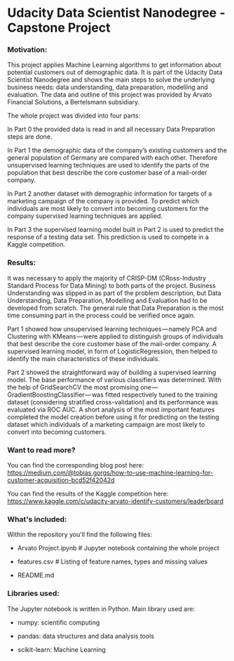 # Udacity Data Scientist Nanodegree - Capstone Project

### Motivation:
This project applies Machine Learning algorithms to get information about potential customers out of demographic data. It is part of the Udacity Data Scientist Nanodegree and shows the main steps to solve the underlying business needs: data understanding, data preparation, modelling and evaluation. The data and outline of this project was provided by Arvato Financial Solutions, a Bertelsmann subsidiary.

The whole project was divided into four parts:

In Part 0 the provided data is read in and all necessary Data Preparation steps are done.

In Part 1 the demographic data of the company’s existing customers and the general population of Germany are compared with each other. Therefore unsupervised learning techniques are used to identify the parts of the population that best describe the core customer base of a mail-order company.

In Part 2 another dataset with demographic information for targets of a marketing campaign of the company is provided. To predict which individuals are most likely to convert into becoming customers for the company supervised learning techniques are applied.

In Part 3 the supervised learning model built in Part 2 is used to predict the response of a testing data set. This prediction is used to compete in a Kaggle competition.

### Results:
It was necessary to apply the majority of CRISP-DM (CRoss-Industry Standard Process for Data Mining) to both parts of the project. Business Understanding was slipped in as part of the problem description, but Data Understanding, Data Preparation, Modelling and Evaluation had to be developed from scratch. The general rule that Data Preparation is the most time consuming part in the process could be verified once again.

Part 1 showed how unsupervised learning techniques — namely PCA and Clustering with KMeans — were applied to distinguish groups of individuals that best describe the core customer base of the mail-order company. A supervised learning model, in form of LogisticRegression, then helped to identify the main characteristics of these individuals.

Part 2 showed the straightforward way of building a supervised learning model. The base performance of various classifiers was determined. With the help of GridSearchCV the most promising one — GradientBoostingClassifier — was fitted respectively tuned to the training dataset (considering stratified cross-validation) and its performance was evaluated via ROC AUC. A short analysis of the most important features completed the model creation before using it for predicting on the testing dataset which individuals of a marketing campaign are most likely to convert into becoming customers.

### Want to read more?
You can find the corresponding blog post here:
https://medium.com/@tobias.gorgs/how-to-use-machine-learning-for-customer-acquisition-bcd52f42042d

You can find the results of the Kaggle competition here:
https://www.kaggle.com/c/udacity-arvato-identify-customers/leaderboard

### What's included:
Within the repository you'll find the following files:

* Arvato Project.ipynb # Jupyter notebook containing the whole project

* features.csv # Listing of feature names, types and missing values

* README.md

### Libraries used:
The Jupyter notebook is written in Python. Main library used are:

* numpy: scientific computing

* pandas: data structures and data analysis tools

* scikit-learn: Machine Learning